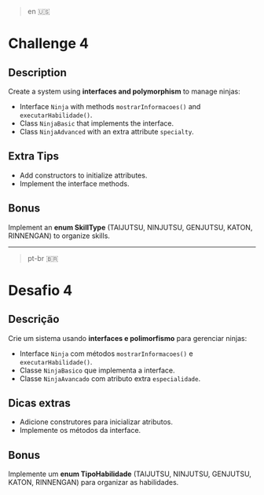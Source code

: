 > en 🇺🇸

# Challenge 4

## Description
Create a system using **interfaces and polymorphism** to manage ninjas:
- Interface `Ninja` with methods `mostrarInformacoes()` and `executarHabilidade()`.
- Class `NinjaBasic` that implements the interface.
- Class `NinjaAdvanced` with an extra attribute `specialty`.

## Extra Tips
- Add constructors to initialize attributes.
- Implement the interface methods.

## Bonus
Implement an **enum SkillType** (TAIJUTSU, NINJUTSU, GENJUTSU, KATON, RINNENGAN) to organize skills.

---
> pt-br 🇧🇷

# Desafio 4

## Descrição
Crie um sistema usando **interfaces e polimorfismo** para gerenciar ninjas:
- Interface `Ninja` com métodos `mostrarInformacoes()` e `executarHabilidade()`.
- Classe `NinjaBasico` que implementa a interface.
- Classe `NinjaAvancado` com atributo extra `especialidade`.

## Dicas extras
- Adicione construtores para inicializar atributos.
- Implemente os métodos da interface.

## Bonus
Implemente um **enum TipoHabilidade** (TAIJUTSU, NINJUTSU, GENJUTSU, KATON, RINNENGAN) para organizar as habilidades.
